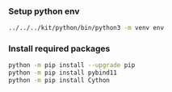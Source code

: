 ### Setup python env

```bash
../../../kit/python/bin/python3 -m venv env
```

### Install required packages

```bash
python -m pip install --upgrade pip
python -m pip install pybind11
python -m pip install Cython
```